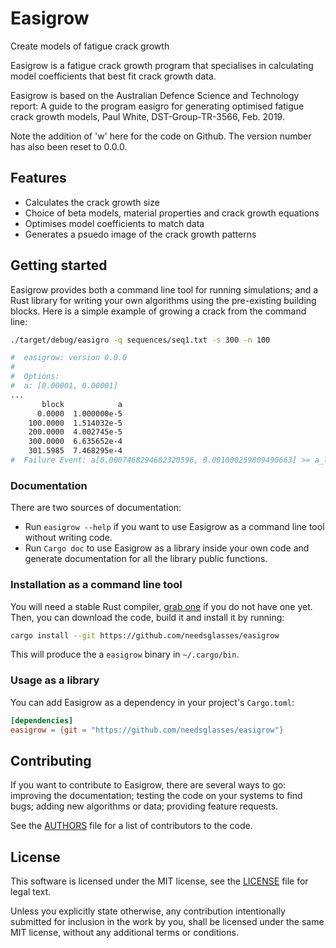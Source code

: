 # Easigrow
Create models of fatigue crack growth

Easigrow is a fatigue crack growth program that specialises in
calculating model coefficients that best fit crack growth data.

Easigrow is based on the Australian Defence Science and Technology report:
A guide to the program easigro for generating optimised fatigue crack
growth models, Paul White, DST-Group-TR-3566, Feb. 2019.

Note the addition of 'w' here for the code on Github.
The version number has also been reset to 0.0.0. 

## Features

- Calculates the crack growth size
- Choice of beta models, material properties and crack growth equations
- Optimises model coefficients to match data
- Generates a psuedo image of the crack growth patterns

## Getting started

Easigrow provides both a command line tool for running simulations;
and a Rust library for writing your own algorithms using the
pre-existing building blocks. Here is a simple example of growing a crack from the command line:

```bash
./target/debug/easigro -q sequences/seq1.txt -s 300 -n 100

#  easigrow: version 0.0.0
#  
#  Options: 
#  a: [0.00001, 0.00001]
...
       block            a 
      0.0000  1.000000e-5 
    100.0000  1.514032e-5 
    200.0000  4.002745e-5 
    300.0000  6.635652e-4 
    301.5985  7.468295e-4 
#  Failure Event: a[0.0007468294682320596, 0.001000259809490663] >= a_limit[0.001, 0.001]
```

### Documentation

There are two sources of documentation:

- Run `easigrow --help`
  if you want to use Easigrow as a command line tool
  without writing code.
- Run `Cargo doc` to use Easigrow as a library inside your own code
  and generate documentation for all the library public functions.

### Installation as a command line tool

You will need a stable Rust compiler, [grab one][Rust] if you do not have one
yet. Then, you can download the code, build it and install it by running:

```bash
cargo install --git https://github.com/needsglasses/easigrow
```

This will produce the a `easigrow` binary in `~/.cargo/bin`.

### Usage as a library

You can add Easigrow as a dependency in your project's `Cargo.toml`:

```toml
[dependencies]
easigrow = {git = "https://github.com/needsglasses/easigrow"}
```

## Contributing

If you want to contribute to Easigrow, there are several ways to go:
improving the documentation; testing the code on your systems to find
bugs; adding new algorithms or data; providing feature requests.

See the [AUTHORS](AUTHORS) file for a list of contributors to the code.

## License

This software is licensed under the MIT license, see the
[LICENSE](LICENSE) file for legal text.

Unless you explicitly state otherwise, any contribution intentionally submitted
for inclusion in the work by you, shall be licensed under the same MIT license,
without any additional terms or conditions.

[Rust]: https://www.rust-lang.org/downloads.html
[issues]: https://github.com/needsglasses/easigrow/issues/new
[contributing]: Contributing.md
[user_manual]: http://needsglasses.github.io/easigrow/latest/book/
[devdoc]: http://needsglasses.github.io/easigrow/latest/easigrow/
